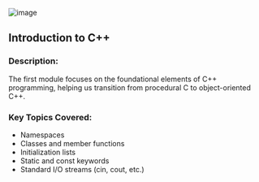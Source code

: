 ![image](https://github.com/user-attachments/assets/b06f07bb-1e78-4226-9732-4ea0d738ef2e)

## Introduction to C++
### Description:
The first module focuses on the foundational elements of C++ programming, helping us transition from procedural C to object-oriented C++.

### Key Topics Covered:

- Namespaces
- Classes and member functions
- Initialization lists
- Static and const keywords
- Standard I/O streams (cin, cout, etc.)
